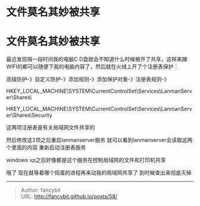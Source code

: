 # 文件莫名其妙被共享

<div class="header"><h1 class="single-title animate__animated animate__pulse animate__faster">文件莫名其妙被共享</h1></div>

<div class="content" id="content"><p>最近发现隔一段时间我的电脑C D盘就会不知道什么时候被开了共享，这样来蹭WIFI的都可以随便下我的电脑内容了，然后就在火绒上开了个注册表保护：</p><p>高级防护-》自定义防护-》添加规则-》添加保护对象-》注册表规则-》</p><p>HKEY_LOCAL_MACHINE\SYSTEM\CurrentControlSet\Services\LanmanServer\Shares\</p><p>HKEY_LOCAL_MACHINE\SYSTEM\CurrentControlSet\Services\LanmanServer\Shares\Security</p><p>这两项注册表是有关局域网文件共享的</p><p>然后修改这2项之后重启lanmanserver服务 就可以看到lanmanserver会读取这两个里面的内容 重新启动注册表服务</p><p>windows xp之后好像都是这个服务在控制局域网的文件和打印机共享</p><p>哦了 现在就等着哪个捣蛋的进程再来动我的局域网共享了 到时候查出来彻底灭掉</p><!-- raw HTML omitted --></div>



---

> Author: fancybit  
> URL: http://fancybit.github.io/posts/58/  

